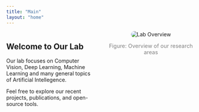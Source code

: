 ```yaml
---
title: "Main"
layout: "home"
---
```


<div style="display: flex; align-items: flex-start; justify-content: space-between; gap: 2rem;">

  <!-- Text block on the left -->
  <div style="flex: 1;">
    <h2>Welcome to Our Lab</h2>
    <p>
      Our lab focuses on Computer Vision, Deep Learning, Machine Learning and many general topics of Artificial Intellegence.
    </p>
    <p>
      Feel free to explore our recent projects, publications, and open-source tools.
    </p>
  </div>

  <!-- Figure on the right -->
  <div style="flex: 1; text-align: center;">
    <img src="/images/k17-front-view.jpg" alt="Lab Overview" style="max-width: 100%; height: auto; border-radius: 12px;" />
    <p style="font-size: 0.9rem; color: gray;">Figure: Overview of our research areas</p>
  </div>

</div>
